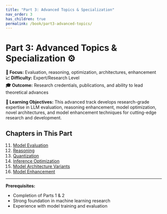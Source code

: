 ```yaml
---
title: "Part 3: Advanced Topics & Specialization"
nav_order: 3
has_children: true
permalink: /book/part3-advanced-topics/
---
```


# Part 3: Advanced Topics & Specialization ⚙️

**🎯 Focus:** Evaluation, reasoning, optimization, architectures, enhancement  
**📈 Difficulty:** Expert/Research Level  
**🎓 Outcome:** Research credentials, publications, and ability to lead theoretical advances

**🎯 Learning Objectives:** This advanced track develops research-grade expertise in LLM evaluation, reasoning enhancement, model optimization, novel architectures, and model enhancement techniques for cutting-edge research and development.

## Chapters in This Part

11. [Model Evaluation](11_model_evaluation.md)
12. [Reasoning](12_reasoning.md)
13. [Quantization](13_quantization.md)
14. [Inference Optimization](14_inference_optimization.md)
15. [Model Architecture Variants](15_model_architecture_variants.md)
16. [Model Enhancement](16_model_enhancement.md)

---

**Prerequisites:**
- Completion of Parts 1 & 2
- Strong foundation in machine learning research
- Experience with model training and evaluation 